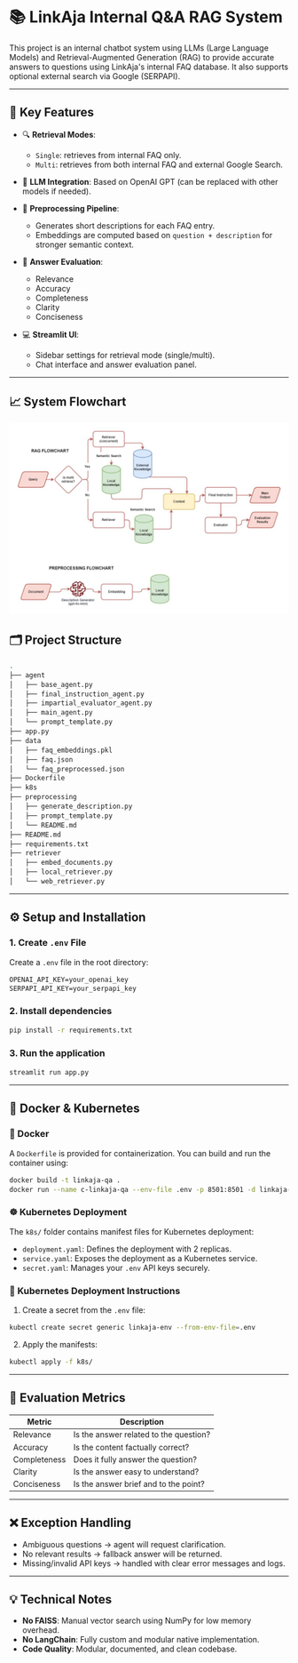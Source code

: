 # 📚 LinkAja Internal Q&A RAG System

This project is an internal chatbot system using LLMs (Large Language Models) and Retrieval-Augmented Generation (RAG) to provide accurate answers to questions using LinkAja's internal FAQ database. It also supports optional external search via Google (SERPAPI).

---

## 🚀 Key Features

- 🔍 **Retrieval Modes**:  
  - `Single`: retrieves from internal FAQ only.  
  - `Multi`: retrieves from both internal FAQ and external Google Search.

- 🤖 **LLM Integration**: Based on OpenAI GPT (can be replaced with other models if needed).

- 🧠 **Preprocessing Pipeline**:
  - Generates short descriptions for each FAQ entry.
  - Embeddings are computed based on `question + description` for stronger semantic context.

- 🎯 **Answer Evaluation**:
  - Relevance
  - Accuracy
  - Completeness
  - Clarity
  - Conciseness

- 💻 **Streamlit UI**:
  - Sidebar settings for retrieval mode (single/multi).
  - Chat interface and answer evaluation panel.

---

## 📈 System Flowchart
![System Flowchart](assets/images/Flowchart.jpg)


## 🗂️ Project Structure

```bash
.
├── agent
│   ├── base_agent.py
│   ├── final_instruction_agent.py
│   ├── impartial_evaluator_agent.py
│   ├── main_agent.py
│   └── prompt_template.py
├── app.py
├── data
│   ├── faq_embeddings.pkl
│   ├── faq.json
│   └── faq_preprocessed.json
├── Dockerfile
├── k8s
├── preprocessing
│   ├── generate_description.py
│   ├── prompt_template.py
│   └── README.md
├── README.md
├── requirements.txt
├── retriever
│   ├── embed_documents.py
│   ├── local_retriever.py
│   └── web_retriever.py
```

---

## ⚙️ Setup and Installation

### 1. Create `.env` File

Create a `.env` file in the root directory:

```
OPENAI_API_KEY=your_openai_key
SERPAPI_API_KEY=your_serpapi_key
```

### 2. Install dependencies

```bash
pip install -r requirements.txt
```

### 3. Run the application

```bash
streamlit run app.py
```

---

## 🐳 Docker & Kubernetes

### 🔧 Docker

A `Dockerfile` is provided for containerization. You can build and run the container using:

```bash
docker build -t linkaja-qa .
docker run --name c-linkaja-qa --env-file .env -p 8501:8501 -d linkaja-qa
```

### ☸️ Kubernetes Deployment

The `k8s/` folder contains manifest files for Kubernetes deployment:

- `deployment.yaml`: Defines the deployment with 2 replicas.
- `service.yaml`: Exposes the deployment as a Kubernetes service.
- `secret.yaml`: Manages your `.env` API keys securely.

### 📄 Kubernetes Deployment Instructions

1. Create a secret from the `.env` file:

```bash
kubectl create secret generic linkaja-env --from-env-file=.env
```

2. Apply the manifests:

```bash
kubectl apply -f k8s/
```

---

## 📏 Evaluation Metrics

| Metric       | Description                                              |
|--------------|----------------------------------------------------------|
| Relevance    | Is the answer related to the question?                   |
| Accuracy     | Is the content factually correct?                        |
| Completeness | Does it fully answer the question?                       |
| Clarity      | Is the answer easy to understand?                        |
| Conciseness  | Is the answer brief and to the point?                    |

---

## ❌ Exception Handling

- Ambiguous questions → agent will request clarification.
- No relevant results → fallback answer will be returned.
- Missing/invalid API keys → handled with clear error messages and logs.

---

## 💡 Technical Notes

- **No FAISS**: Manual vector search using NumPy for low memory overhead.
- **No LangChain**: Fully custom and modular native implementation.
- **Code Quality**: Modular, documented, and clean codebase.